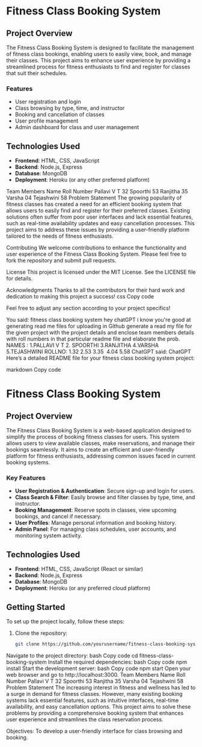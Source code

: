 
# Fitness Class Booking System

## Project Overview
The Fitness Class Booking System is designed to facilitate the management of fitness class bookings, enabling users to easily view, book, and manage their classes. This project aims to enhance user experience by providing a streamlined process for fitness enthusiasts to find and register for classes that suit their schedules.

### Features
- User registration and login
- Class browsing by type, time, and instructor
- Booking and cancellation of classes
- User profile management
- Admin dashboard for class and user management

## Technologies Used
- **Frontend**: HTML, CSS, JavaScript
- **Backend**: Node.js, Express
- **Database**: MongoDB
- **Deployment**: Heroku (or any other preferred platform)


   
Team Members
Name	Roll Number
Pallavi V T	32
Spoorthi	53
Ranjitha	35
Varsha	04
Tejashwini	58
Problem Statement
The growing popularity of fitness classes has created a need for an efficient booking system that allows users to easily find and register for their preferred classes. Existing solutions often suffer from poor user interfaces and lack essential features, such as real-time availability updates and easy cancellation processes. This project aims to address these issues by providing a user-friendly platform tailored to the needs of fitness enthusiasts.

Contributing
We welcome contributions to enhance the functionality and user experience of the Fitness Class Booking System. Please feel free to fork the repository and submit pull requests.

License
This project is licensed under the MIT License. See the LICENSE file for details.

Acknowledgments
Thanks to all the contributors for their hard work and dedication to making this project a success!
css
Copy code

Feel free to adjust any section according to your project specifics!


You said:
fitness class booking system hey chatGPT i know you're good at generating read me files for uploading in Github generate a read my file for the given project with the project details and enclose team members details with roll numbers in that particular readme file and elaborate the prob. NAMES : 1.PALLAVI V T  2. SPOORTHI  3.RANJITHA  4.VARSHA  5.TEJASHWINI   ROLLNO: 1.32  2.53  3.35  4.04 5.58
ChatGPT said:
ChatGPT
Here’s a detailed README file for your fitness class booking system project:

markdown
Copy code
# Fitness Class Booking System

## Project Overview
The Fitness Class Booking System is a web-based application designed to simplify the process of booking fitness classes for users. This system allows users to view available classes, make reservations, and manage their bookings seamlessly. It aims to create an efficient and user-friendly platform for fitness enthusiasts, addressing common issues faced in current booking systems.

### Key Features
- **User Registration & Authentication**: Secure sign-up and login for users.
- **Class Search & Filter**: Easily browse and filter classes by type, time, and instructor.
- **Booking Management**: Reserve spots in classes, view upcoming bookings, and cancel if necessary.
- **User Profiles**: Manage personal information and booking history.
- **Admin Panel**: For managing class schedules, user accounts, and monitoring system activity.

## Technologies Used
- **Frontend**: HTML, CSS, JavaScript (React or similar)
- **Backend**: Node.js, Express
- **Database**: MongoDB
- **Deployment**: Heroku (or any preferred cloud platform)

## Getting Started
To set up the project locally, follow these steps:

1. Clone the repository:
   ```bash
   git clone https://github.com/yourusername/fitness-class-booking-system.git
Navigate to the project directory:
bash
Copy code
cd fitness-class-booking-system
Install the required dependencies:
bash
Copy code
npm install
Start the development server:
bash
Copy code
npm start
Open your web browser and go to http://localhost:3000.
Team Members
Name	Roll Number
Pallavi V T	32
Spoorthi	53
Ranjitha	35
Varsha	04
Tejashwini	58
Problem Statement
The increasing interest in fitness and wellness has led to a surge in demand for fitness classes. However, many existing booking systems lack essential features, such as intuitive interfaces, real-time availability, and easy cancellation options. This project aims to solve these problems by providing a comprehensive booking system that enhances user experience and streamlines the class reservation process.

Objectives:
To develop a user-friendly interface for class browsing and booking.


